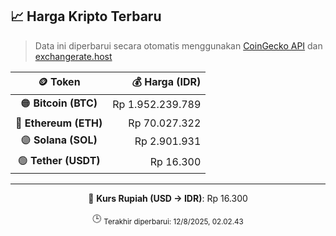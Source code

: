 

<!-- HARGA_KRIPTO -->
## 📈 Harga Kripto Terbaru

> Data ini diperbarui secara otomatis menggunakan [CoinGecko API](https://www.coingecko.com/) dan [exchangerate.host](https://exchangerate.host/)

<div align="center">

| 🪙 Token | 💰 Harga (IDR) |
|:------:|---------------:|
| 🟠 **Bitcoin (BTC)**   | Rp 1.952.239.789 |
| 🔵 **Ethereum (ETH)**  | Rp 70.027.322 |
| 🟣 **Solana (SOL)**    | Rp 2.901.931 |
| 🟢 **Tether (USDT)**   | Rp 16.300 |

---

💱 **Kurs Rupiah (USD → IDR)**: Rp 16.300

🕒 <sub>Terakhir diperbarui: 12/8/2025, 02.02.43</sub>

</div>
<!-- /HARGA_KRIPTO -->